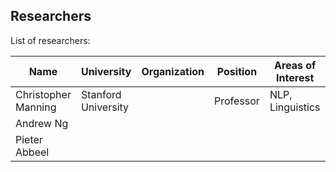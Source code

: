 ## Researchers

List of researchers: 

| Name                | University          | Organization | Position  | Areas of Interest | Website | CV  |     |
| ------------------- | ------------------- | ------------ | --------- | ----------------- | ------- | --- | --- |
| Christopher Manning | Stanford University |              | Professor | NLP, Linguistics  |         |     |     |
| Andrew Ng           |                     |              |           |                   |         |     |     |
| Pieter Abbeel       |                     |              |           |                   |         |     |     |